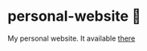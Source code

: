 # personal-website :page_with_curl:

  My personal website. It available [there](http://mariechiaverini.fr/EN)
